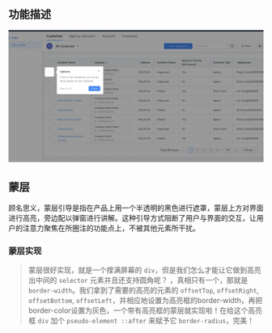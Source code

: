 ## 功能描述

!['功能描述'](../HighLight高亮引导组件.assets/1.png)

## 蒙层

顾名思义，蒙层引导是指在产品上用一个半透明的黑色进行遮罩，蒙层上方对界面进行高亮，旁边配以弹窗进行讲解。这种引导方式阻断了用户与界面的交互，让用户的注意力聚焦在所圈注的功能点上，不被其他元素所干扰。

### 蒙层实现

> 蒙层很好实现，就是一个撑满屏幕的 `div`，但是我们怎么才能让它做到高亮出中间的 `selector` 元素并且还支持圆角呢？ ，真相只有一个，那就是 `border-width`。我们拿到了需要的高亮的元素的 `offsetTop`, `offsetRight`, `offsetBottom`, `offsetLeft`，并相应地设置为高亮框的border-width，再把border-color设置为灰色，一个带有高亮框的蒙层就实现啦！在给这个高亮框 `div` 加个 `pseudo-element ::after` 来赋予它 `border-radius`，完美！

